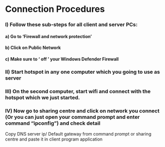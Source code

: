# Connection Procedures




###   I) Follow these sub-steps for all client and server PCs:
####      a) Go to ‘Firewall and network protection’ 
####      b) Click on Public Network
####      c) Make sure to ‘ off ’ your Windows Defender Firewall
###  II) Start hotspot in any one computer which you going to use as server 
### III) On the second computer, start wifi and connect with the hotspot which we just started. 
###  IV) Now go to sharing centre and click on network you connect (Or you can just open your command prompt and enter command “ipconfig”) and check detail 
Copy DNS server ip/ Default gateway from command prompt or sharing centre  and paste it in client program application
